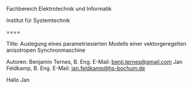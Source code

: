 Fachbereich Elektrotechnik und Informatik

Institut für Systemtechnik



====

Title:
Auslegung eines parametriesierten Modells einer vektorgeregelten anisotropen Synchronmaschine

Autoren:
Benjamin Ternes, B. Eng.	E-Mail: benji.ternes@gmail.com
Jan Feldkamp, B. Eng.		E-Mail: jan.feldkamp@hs-bochum.de

Hallo Jan
